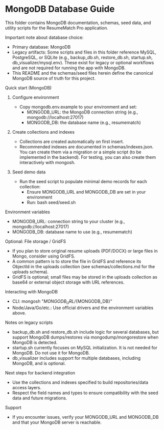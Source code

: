 # MongoDB Database Guide

This folder contains MongoDB documentation, schemas, seed data, and utility scripts for the ResumeMatch Pro application.

Important note about database choice:
- Primary database: MongoDB
- Legacy artifacts: Some scripts and files in this folder reference MySQL, PostgreSQL, or SQLite (e.g., backup_db.sh, restore_db.sh, startup.sh, db_visualizer/mysql.env). These exist for legacy or optional workflows and are not required for running the app with MongoDB.
- This README and the schemas/seed files herein define the canonical MongoDB source of truth for this project.

Quick start (MongoDB)
1) Configure environment
   - Copy mongodb.env.example to your environment and set:
     - MONGODB_URL: the MongoDB connection string (e.g., mongodb://localhost:27017)
     - MONGODB_DB: the database name (e.g., resumematch)

2) Create collections and indexes
   - Collections are created automatically on first insert.
   - Recommended indexes are documented in schemas/indexes.json. You can create them via a migration or a simple script (to be implemented in the backend). For testing, you can also create them interactively with mongosh.

3) Seed demo data
   - Run the seed script to populate minimal demo records for each collection:
     - Ensure MONGODB_URL and MONGODB_DB are set in your environment
     - Run: bash seed/seed.sh

Environment variables
- MONGODB_URL: connection string to your cluster (e.g., mongodb://localhost:27017)
- MONGODB_DB: database name to use (e.g., resumematch)

Optional: File storage / GridFS
- If you plan to store original resume uploads (PDF/DOCX) or large files in Mongo, consider using GridFS.
- A common pattern is to store the file in GridFS and reference its ObjectId in the uploads collection (see schemas/collections.md for the uploads schema).
- GridFS is optional; small files may be stored in the uploads collection as base64 or external object storage with URL references.

Interacting with MongoDB
- CLI: mongosh "${MONGODB_URL}/${MONGODB_DB}"
- Node/Java/Go/etc.: Use official drivers and the environment variables above.

Notes on legacy scripts
- backup_db.sh and restore_db.sh include logic for several databases, but support MongoDB dumps/restores via mongodump/mongorestore when MongoDB is detected.
- startup.sh currently focuses on MySQL initialization. It is not needed for MongoDB. Do not use it for MongoDB.
- db_visualizer includes support for multiple databases, including MongoDB, and is optional.

Next steps for backend integration
- Use the collections and indexes specified to build repositories/data access layers.
- Respect the field names and types to ensure compatibility with the seed data and future migrations.

Support
- If you encounter issues, verify your MONGODB_URL and MONGODB_DB and that your MongoDB server is reachable.
